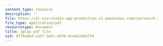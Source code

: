 ```yaml
---
content_type: resource
description: ''
file: https://ol-ocw-studio-app-production.s3.amazonaws.com/courses/6-262-discrete-stochastic-processes-spring-2011/9f76a4ed2a5f3e5ceb7b4ceeb2a63754_k0UZNZwPO8Q.pdf
file_type: application/pdf
resourcetype: Document
title: 3play pdf file
uid: 9f76a4ed-2a5f-3e5c-eb7b-4ceeb2a63754
---
```

